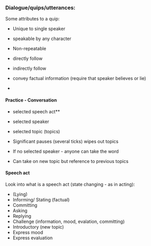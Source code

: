 

### Dialogue/quips/utterances:

Some attributes to a quip:

 - Unique to single speaker 
 - speakable by any character

 - Non-repeatable

 - directly follow
 - indirectly follow

 - convey factual information (require that speaker believes or lie)
 - 

#### Practice - Conversation

 - selected speech act**
 - selected speaker
 - selected topic (topics)

 - Significant pauses (several ticks) wipes out topics

 - If no selected speaker - anyone can take the word
 - Can take on new topic but reference to previous topics

#### Speech act

Look into what is a speech act (state changing - as in acting):

 - (Lying)
 - Informing/ Stating (factual)
 - Committing
 - Asking
 - Replying
 - Challenge (information, mood, evalation, committing)
 - Introductory (new topic)
 - Express mood
 - Express evaluation